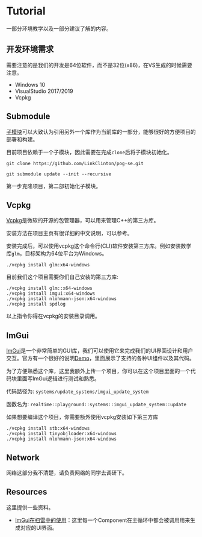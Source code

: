 # Tutorial

一部分环境教学以及一部分建议了解的内容。

## 开发环境需求

需要注意的是我们的开发是64位软件，而不是32位(x86)，在VS生成的时候需要注意。

- Windows 10
- VisualStudio 2017/2019
- Vcpkg

## Submodule

[子模块](https://git-scm.com/book/zh/v2/Git-%E5%B7%A5%E5%85%B7-%E5%AD%90%E6%A8%A1%E5%9D%97)可以大致认为引用另外一个库作为当前库的一部分，能够很好的方便项目的部署和构建。

目前项目依赖于一个子模块，因此需要在完成`clone`后将子模块初始化。

```
git clone https://github.com/LinkClinton/pog-se.git

git submodule update --init --recursive
```

第一步克隆项目，第二部初始化子模块。

## Vcpkg

[Vcpkg](https://github.com/microsoft/vcpkg)是微软的开源的包管理器，可以用来管理C++的第三方库。

安装方法在项目主页有很详细的中文说明，可以参考。

安装完成后，可以使用vcpkg这个命令行(CLI)软件安装第三方库。例如安装数学库`glm`，目标架构为64位平台为Windows。

```
./vcpkg install glm:x64-windows
```

目前我们这个项目需要你们自己安装的第三方库:

```
./vcpkg install glm::x64-windows
./vcpkg intsall imgui:x64-windows
./vcpkg install nlohmann-json:x64-windows
./vcpkg install spdlog
```

以上指令你得在vcpkg的安装目录调用。

## ImGui

[ImGui](https://github.com/ocornut/imgui)是一个非常简单的GUI库，我们可以使用它来完成我们的UI界面设计和用户交互。官方有一个很好的说明[Demo](https://github.com/ocornut/imgui/blob/master/imgui_demo.cpp)，里面展示了支持的各种UI组件以及其代码。

为了方便熟悉这个库，这里我额外上传一个项目，你可以在这个项目里面的一个代码块里面写ImGui逻辑进行测试和熟悉。

代码路径为: `systems/update_systems/imgui_update_system`

函数名为: `realtime::playground::systems::imgui_update_system::update`

如果想要编译这个项目，你需要额外使用vcpkg安装如下第三方库

```
./vcpkg install stb:x64-windows
./vcpkg install tinyobjloader:x64-windows
./vcpkg install nlohmann-json:x64-windows
```

## Network

网络这部分我不清楚，请负责网络的同学去调研下。

## Resources

这里提供一些资料。

- [ImGui在扫雷中的使用](https://github.com/LinkClinton/MinesweeperVersus/tree/master/Runtime/Manager/UI/Component)：这里每一个Component在主循环中都会被调用用来生成对应的UI界面。

